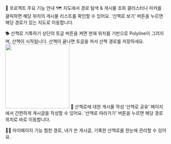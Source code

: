 🐾 프로젝트 주요 기능 안내
🗺️ 지도에서 경로 탐색 & 게시물 조회
클러스터나 마커를 클릭하면 해당 위치의 게시물 리스트를 확인할 수 있어요.
‘산책로 보기’ 버튼을 누르면 해당 경로가 있는 지도로 이동합니다.

🐕 산책로 기록하기
상단의 토글 버튼을 켜면 현재 위치를 기반으로 Polyline이 그려지며, 산책이 시작됩니다.
산책이 끝나면 토글을 꺼서 산책 경로를 저장하세요.
<img src="https://github.com/user-attachments/assets/adaed4a0-6dc2-4f7f-a729-417bbc34a3c5" width="200"/>
📝 산책로에 대한 게시물 작성
‘산책로 공유’ 페이지에서 간편하게 게시글을 작성할 수 있어요.
‘산책로 따라가기’ 버튼을 누르면 해당 경로 위치로 바로 이동합니다.

🙋‍♂️ 마이페이지 기능
찜한 경로, 내가 쓴 게시글, 기록한 산책로를 한눈에 관리할 수 있어요.

